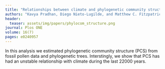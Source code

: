 ```yaml
---
title: "Relationships between climate and phylogenetic community structure of fossil pollen assemblages are not constant during the last deglaciation."
authors: "Kavya Pradhan, Diego Nieto-Lugilde, and Matthew C. Fitzpatrick" 
header:
  teaser: assets/img/papers/phylocom_structure.png
journal: Plos ONE
volume: 16(7)
pages: e0240957 
---
```


In this analysis we estimated phylogenetic community structure (PCS) from fossil pollen data and phylogenetic trees. Interstingly, we show that PCS has had an unstable relationship with climate during the last 22000 years.